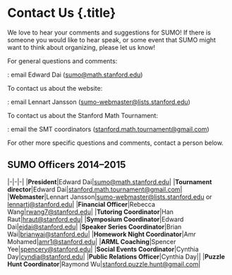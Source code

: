 # Contact Us {.title}

We love to hear your comments and suggestions for SUMO! If there is someone you
would like to hear speak, or some event that SUMO might want to think about
organizing, please let us know!

For general questions and comments:

:   email Edward Dai (sumo@math.stanford.edu)

To contact us about the website:

:   email Lennart Jansson (sumo-webmaster@lists.stanford.edu)

To contact us about the Stanford Math Tournament:

:   email the SMT coordinators (stanford.math.tournament@gmail.com)

For other more specific questions and comments, contact a person below.

## SUMO Officers 2014&ndash;2015

|-|-|-|
|**President**|Edward Dai|sumo@math.stanford.edu|
|**Tournament director**|Edward Dai|stanford.math.tournament@gmail.com|
|**Webmaster**|Lennart Jansson|sumo-webmaster@lists.stanford.edu or lennartj@stanford.edu|
|**Financial Officer**|Rebecca Wang|rwang7@stanford.edu|
|**Tutoring Coordinator**|Han Raut|hraut@stanford.edu|
|**Symposium Coordinator**|Edward Dai|ejdai@stanford.edu|
|**Speaker Series Coordinator**|Brian Wai|brianwai@stanford.edu|
|**Homework Night Coordinator**|Amr Mohamed|amr1@stanford.edu|
|**ARML Coaching**|Spencer Yee|spencery@stanford.edu|
|**Social Events Coordinator**|Cynthia Day|cyndia@stanford.edu|
|**Public Relations Officer**|Cynthia Day||
|**Puzzle Hunt Coordinator**|Raymond Wu|stanford.puzzle.hunt@gmail.com|

